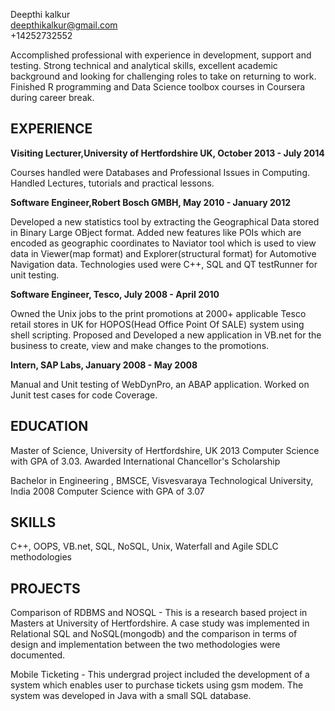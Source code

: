 
Deepthi kalkur                    
deepthikalkur@gmail.com				
+14252732552

Accomplished professional with experience in development, support and testing. Strong technical and analytical skills, excellent academic background and looking for challenging roles to take on returning to work. Finished R programming and Data Science toolbox courses in Coursera during career break.

EXPERIENCE
------
**Visiting Lecturer,University of Hertfordshire UK, October 2013 - July 2014**

Courses handled were Databases and Professional Issues in Computing.
Handled Lectures, tutorials and practical lessons.

**Software Engineer,Robert Bosch GMBH, May 2010 - January 2012**

Developed  a new statistics tool by extracting the Geographical Data stored in Binary Large OBject format.
Added new features like POIs which are encoded as geographic coordinates to Naviator tool which is used to view data in Viewer(map format) and Explorer(structural format) for Automotive Navigation data. 
Technologies used were C++, SQL and QT testRunner for unit testing.

**Software Engineer, Tesco, July 2008 - April 2010**

Owned the Unix jobs to the print promotions at 2000+ applicable Tesco retail stores in UK for HOPOS(Head Office Point Of SALE) system using shell scripting.
Proposed and Developed a new application in VB.net for the business to create, view and make changes to the promotions.

**Intern, SAP Labs, January 2008 - May 2008**

Manual and Unit testing of WebDynPro, an ABAP application. Worked on Junit test cases for code Coverage.

EDUCATION
-------

Master of Science,  University of Hertfordshire, UK 2013
Computer Science with GPA of 3.03. Awarded International Chancellor's Scholarship

Bachelor in Engineering , BMSCE, Visvesvaraya Technological University, India 2008
Computer Science with GPA of 3.07

SKILLS
----
C++, OOPS, VB.net, SQL, NoSQL, Unix,  Waterfall and Agile SDLC methodologies 

PROJECTS
-----
Comparison of RDBMS and NOSQL - 
This is a research based project in Masters at University of Hertfordshire. A case study was implemented in Relational SQL and NoSQL(mongodb) and the comparison in terms of design and implementation between the two methodologies were documented.

Mobile Ticketing - 
This undergrad project included the development of a system which enables user to purchase tickets using gsm modem. The system was developed in Java with a small SQL database.
